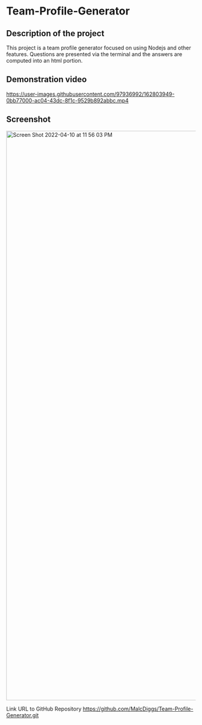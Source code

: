 # Team-Profile-Generator

## Description of the project
This project is a team profile generator focused on using Nodejs and other features. Questions are presented via the terminal and the answers are computed into an html portion. 

## Demonstration video

https://user-images.githubusercontent.com/97936992/162803949-0bb77000-ac04-43dc-8f1c-9529b892abbc.mp4


## Screenshot
<img width="1512" alt="Screen Shot 2022-04-10 at 11 56 03 PM" src="https://user-images.githubusercontent.com/97936992/162666504-09d6a787-69af-4b05-958e-38d73f6047bb.png">

Link URL to GitHub Repository
https://github.com/MalcDiggs/Team-Profile-Generator.git
